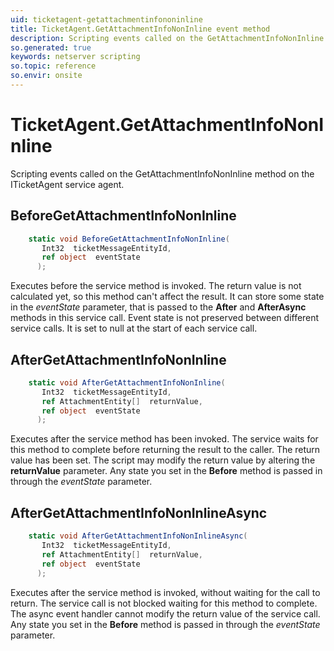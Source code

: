 ```yaml
---
uid: ticketagent-getattachmentinfononinline
title: TicketAgent.GetAttachmentInfoNonInline event method
description: Scripting events called on the GetAttachmentInfoNonInline method on the TicketAgent service agent.
so.generated: true
keywords: netserver scripting
so.topic: reference
so.envir: onsite
---
```

# TicketAgent.GetAttachmentInfoNonInline

Scripting events called on the <see cref='M:ITicketAgent.GetAttachmentInfoNonInline'>GetAttachmentInfoNonInline</see> method on the <see cref='ITicketAgent'>ITicketAgent</see>  service agent.

## BeforeGetAttachmentInfoNonInline
```cs
    static void BeforeGetAttachmentInfoNonInline(
       Int32  ticketMessageEntityId,
       ref object  eventState
      );
```
Executes before the service method is invoked.
The return value is not calculated yet, so this method can't affect the result.
It can store some state in the *eventState* parameter, that is passed to the **After** and **AfterAsync** methods in this service call.
Event state is not preserved between different service calls. It is set to null at the start of each service call.
## AfterGetAttachmentInfoNonInline
```cs
    static void AfterGetAttachmentInfoNonInline(
       Int32  ticketMessageEntityId,
       ref AttachmentEntity[]  returnValue,
       ref object  eventState
      );
```
Executes after the service method has been invoked. The service waits for this method to complete before returning the result to the caller.
The return value has been set. The script may modify the return value by altering the **returnValue** parameter.
Any state you set in the **Before** method is passed in through the *eventState* parameter.
## AfterGetAttachmentInfoNonInlineAsync
```cs
    static void AfterGetAttachmentInfoNonInlineAsync(
       Int32  ticketMessageEntityId,
       ref AttachmentEntity[]  returnValue,
       ref object  eventState
      );
```
Executes after the service method is invoked, without waiting for the call to return.
The service call is not blocked waiting for this method to complete.
The async event handler cannot modify the return value of the service call.
Any state you set in the **Before** method is passed in through the *eventState* parameter.

